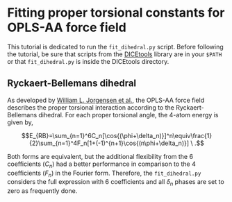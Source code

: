 # Fitting proper torsional constants for OPLS-AA force field

This tutorial is dedicated to run the `fit_dihedral.py` script. Before following the tutorial, be sure that scripts from the [DICEtools](https://github.com/hmcezar/dicetools) library are in your `$PATH` or that `fit_dihedral.py` is inside the DICEtools directory.

## Ryckaert-Bellemans dihedral

As developed by [William L. Jorgensen et al.](https://doi.org/10.1021%2Fja00214a001), the OPLS-AA force field describes the proper torsional interaction according to the Ryckaert-Bellemans dihedral. For each proper torsional angle, the 4-atom energy is given by,

$$E_{RB}=\sum_{n=1}^6C_n[\cos{(\phi+\delta_n)}]^n\equiv\frac{1}{2}\sum_{n=1}^4F_n[1+(-1)^{n+1}\cos{(n\phi+\delta_n)}] \ .$$

Both forms are equivalent, but the additional flexibility from the 6 coefficients ($C_n$) had a better performance in comparison to the 4 coefficients ($F_n$) in the Fourier form. Therefore, the `fit_dihedral.py` considers the full expression with 6 coefficients and all $\delta_n$ phases are set to zero as frequently done.